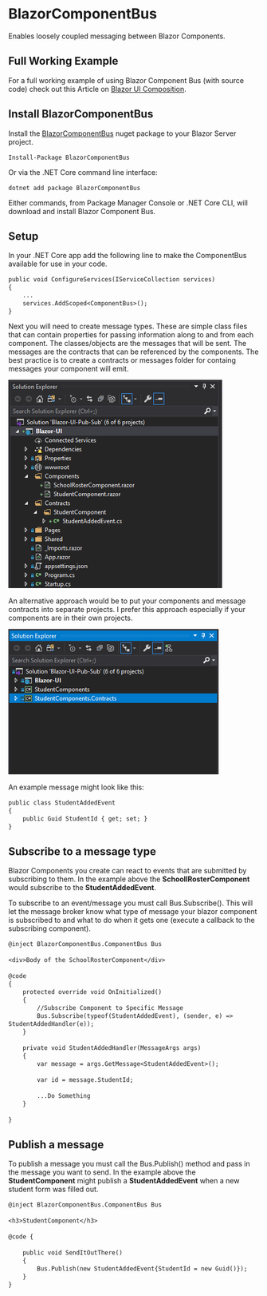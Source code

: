# BlazorComponentBus
Enables loosely coupled messaging between Blazor Components.

## Full Working Example
For a full working example of using Blazor Component Bus (with source code) check out this Article on [Blazor UI Composition](https://clearmeasure.com/blazor-ui-composition/).

## Install BlazorComponentBus

Install the [BlazorComponentBus](https://www.nuget.org/packages/BlazorComponentBus) nuget package to your Blazor Server project.
    
    Install-Package BlazorComponentBus

Or via the .NET Core command line interface:

    dotnet add package BlazorComponentBus

Either commands, from Package Manager Console or .NET Core CLI, will download and install Blazor Component Bus.

## Setup
In your .NET Core app add the following line to make the ComponentBus available for use in your code.

    public void ConfigureServices(IServiceCollection services)
    {
        ...
        services.AddScoped<ComponentBus>();
    }

Next you will need to create message types. These are simple class files that can contain properties for passing information along to and from each component. The classes/objects are the messages that will be sent. The messages are the contracts that can be referenced by the components. The best practice is to create a contracts or messages folder for containg messages your component will emit.

![Screenshot](readme-img/example-contracts.png)

An alternative approach would be to put your components and message contracts into separate projects. I prefer this approach especially if your components are in their own projects.

![Screenshot](readme-img/example-contracts-project.png)

An example message might look like this:

    public class StudentAddedEvent
    {
        public Guid StudentId { get; set; }
    }

## Subscribe to a message type

Blazor Components you create can react to events that are submitted by subscribing to them. In the example above the **SchoollRosterComponent** would subscribe to the **StudentAddedEvent**. 

To subscribe to an event/message you must call Bus.Subscribe(). This will let the message broker know what type of message your blazor component is subscribed to and what to do when it gets one (execute a callback to the subscribing component).

    @inject BlazorComponentBus.ComponentBus Bus

    <div>Body of the SchoolRosterComponent</div>
    
    @code
    {
        protected override void OnInitialized()
        {
            //Subscribe Component to Specific Message
            Bus.Subscribe(typeof(StudentAddedEvent), (sender, e) => StudentAddedHandler(e));
        }

        private void StudentAddedHandler(MessageArgs args)
        {
            var message = args.GetMessage<StudentAddedEvent>();

            var id = message.StudentId;

            ...Do Something
        }

    }

## Publish a message

To publish a message you must call the Bus.Publish() method and pass in the message you want to send. In the example above the **StudentComponent** might publish a **StudentAddedEvent** when a new student form was filled out.

    @inject BlazorComponentBus.ComponentBus Bus

    <h3>StudentComponent</h3>

    @code {

        public void SendItOutThere()
        {
            Bus.Publish(new StudentAddedEvent{StudentId = new Guid()});
        }
    }

